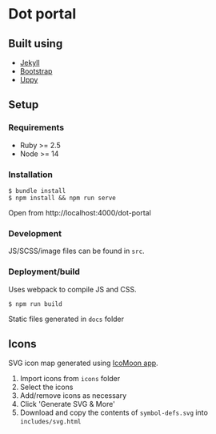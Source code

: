 # Dot portal

## Built using

-   [Jekyll](https://jekyllrb.com)
-   [Bootstrap](https://getbootstrap.com/)
-   [Uppy](https://uppy.io/)

## Setup

### Requirements

-   Ruby >= 2.5
-   Node >= 14

### Installation

```
$ bundle install
$ npm install && npm run serve
```

Open from http://localhost:4000/dot-portal

### Development

JS/SCSS/image files can be found in `src`.

### Deployment/build

Uses webpack to compile JS and CSS.

```
$ npm run build
```

Static files generated in `docs` folder

## Icons

SVG icon map generated using [IcoMoon app](https://icomoon.io/app/#/select).

1. Import icons from `icons` folder
2. Select the icons
3. Add/remove icons as necessary
4. Click 'Generate SVG & More'
5. Download and copy the contents of `symbol-defs.svg` into `includes/svg.html`
